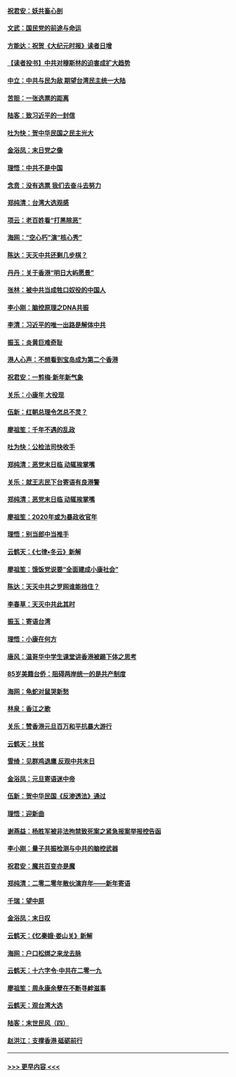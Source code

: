#### [祝君安：妖共畜心剖](../pages/nsc993/n11794273.md?t=01151622) 
#### [文武：国民党的前途与命运](../pages/nsc993/n11794198.md?t=01151622) 
#### [方能达：祝贺《大纪元时报》读者日增](../pages/nsc993/n11793807.md?t=01151622) 
#### [【读者投书】中共对穆斯林的迫害成扩大趋势](../pages/nsc993/n11791371.md?t=01151622) 
#### [中立：中共与民为敌 期望台湾民主统一大陆](../pages/nsc993/n11790392.md?t=01151622) 
#### [苦胆：一张选票的距离](../pages/nsc993/n11788914.md?t=01151622) 
#### [陆客：致习近平的一封信](../pages/nsc993/n11788867.md?t=01151622) 
#### [吐为快：贺中华民国之民主光大](../pages/nsc993/n11788618.md?t=01151622) 
#### [金浴凤：末日党之像](../pages/nsc993/n11787475.md?t=01151622) 
#### [理悟：中共不是中国](../pages/nsc993/n11787463.md?t=01151622) 
#### [念贲：没有选票  我们去奋斗去努力](../pages/nsc993/n11787398.md?t=01151622) 
#### [郑纯清：台湾大选观感](../pages/nsc993/n11786210.md?t=01151622) 
#### [项云：老百姓看“打黑除恶”](../pages/nsc993/n11785398.md?t=01151622) 
#### [海网：“空心朽”演“核心秀”](../pages/nsc993/n11783874.md?t=01151622) 
#### [陈达：天灭中共还剩几步棋？](../pages/nsc993/n11783719.md?t=01151622) 
#### [丹丹：关于香港“明日大屿愿景”](../pages/nsc993/n11783273.md?t=01151622) 
#### [张林：被中共当成牲口奴役的中国人](../pages/nsc993/n11782397.md?t=01151622) 
#### [李小刚：脑控原理之DNA共振](../pages/nsc993/n11780962.md?t=01151622) 
#### [李清：习近平的唯一出路是解体中共](../pages/nsc993/n11780866.md?t=01151622) 
#### [振玉：炎黄巨难奇耻](../pages/nsc993/n11779632.md?t=01151622) 
#### [港人心声：不想看到宝岛成为第二个香港](../pages/nsc993/n11778817.md?t=01151622) 
#### [祝君安：一剪梅‧新年新气象](../pages/nsc993/n11776340.md?t=01151622) 
#### [关乐：小康年 大役现](../pages/nsc993/n11774213.md?t=01151622) 
#### [伍新：红朝总理令怎总不灵？](../pages/nsc993/n11770813.md?t=01151622) 
#### [廖祖笙：千年不遇的乱政](../pages/nsc993/n11770373.md?t=01151622) 
#### [吐为快：公检法司快收手](../pages/nsc993/n11770359.md?t=01151622) 
#### [郑纯清：恶党末日临 动辄挨掌嘴](../pages/nsc993/n11769912.md?t=01151622) 
#### [关乐：就王志民下台寄语有良港警](../pages/nsc993/n11769903.md?t=01151622) 
#### [郑纯清：恶党末日临 动辄挨掌嘴](../pages/nsc993/n11769356.md?t=01151622) 
#### [廖祖笙：2020年或为暴政收官年](../pages/nsc993/n11768216.md?t=01151622) 
#### [理悟：别当郎中当推手](../pages/nsc993/n11768243.md?t=01151622) 
#### [云鹤天：《七律▪冬云》新解](../pages/nsc993/n11768204.md?t=01151622) 
#### [廖祖笙：饿饭党说要“全面建成小康社会”](../pages/nsc993/n11767482.md?t=01151622) 
#### [陈达：天灭中共之罗网谁能挡住？](../pages/nsc993/n11767465.md?t=01151622) 
#### [李春草：天灭中共此其时](../pages/nsc993/n11767452.md?t=01151622) 
#### [振玉：寄语台湾](../pages/nsc993/n11767432.md?t=01151622) 
#### [理悟：小康在何方](../pages/nsc993/n11767394.md?t=01151622) 
#### [唐风：温哥华中学生课堂讲香港被踢下体之思考](../pages/nsc993/n11766848.md?t=01151622) 
#### [85岁美籍台侨：阻碍两岸统一的是共产制度](../pages/nsc993/n11765043.md?t=01151622) 
#### [海网：龟蛇对鼠哭新愁](../pages/nsc993/n11764895.md?t=01151622) 
#### [林泉：香江之歌](../pages/nsc993/n11764415.md?t=01151622) 
#### [关乐：赞香港元旦百万和平抗暴大游行](../pages/nsc993/n11764382.md?t=01151622) 
#### [云鹤天：扶贫](../pages/nsc993/n11764245.md?t=01151622) 
#### [雪绮：见群鸡退鹰  反观中共末日](../pages/nsc993/n11762112.md?t=01151622) 
#### [金浴凤：元旦寄语迷中帝](../pages/nsc993/n11761788.md?t=01151622) 
#### [伍新：贺中华民国《反渗透法》通过](../pages/nsc993/n11761994.md?t=01151622) 
#### [理悟：迎新曲](../pages/nsc993/n11761152.md?t=01151622) 
#### [谢燕益：杨胜军被非法拘禁致死案之紧急报案举报控告函](../pages/nsc993/n11756134.md?t=01151622) 
#### [李小刚：量子共振检测与中共的脑控武器](../pages/nsc993/n11754518.md?t=01151622) 
#### [祝君安：魔共百变亦是魔](../pages/nsc993/n11754469.md?t=01151622) 
#### [郑纯清：二零二零年散伙演弃年——新年寄语](../pages/nsc993/n11754195.md?t=01151622) 
#### [千瑞：望中原](../pages/nsc993/n11754159.md?t=01151622) 
#### [金浴凤：末日叹](../pages/nsc993/n11752359.md?t=01151622) 
#### [云鹤天：《忆秦娥‧娄山关》新解](../pages/nsc993/n11752348.md?t=01151622) 
#### [海网：户口松绑之来龙去脉](../pages/nsc993/n11752328.md?t=01151622) 
#### [云鹤天：十六字令‧中共在二零一九](../pages/nsc993/n11752305.md?t=01151622) 
#### [廖祖笙：周永康余孽在不断寻衅滋事](../pages/nsc993/n11751013.md?t=01151622) 
#### [云鹤天：观台湾大选](../pages/nsc993/n11751007.md?t=01151622) 
#### [陆客：末世民风（四）](../pages/nsc993/n11749203.md?t=01151622) 
#### [赵洪江：支撑香港 砥砺前行](../pages/nsc993/n11748482.md?t=01151622) 

----
#### [ >>> 更早内容 <<< ](../indexes/nsc993-earlier.md)
